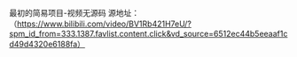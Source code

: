 最初的简易项目-视频无源码
源地址：（https://www.bilibili.com/video/BV1Rb421H7eU/?spm_id_from=333.1387.favlist.content.click&vd_source=6512ec44b5eeaaf1cd49d4320e6188fa）
